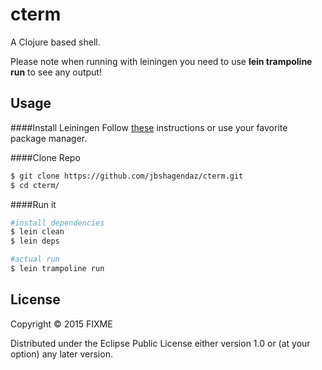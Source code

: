 # cterm

A Clojure based shell.

Please note when running with leiningen you need to use **lein trampoline run** to see any output!

## Usage

####Install Leiningen
Follow [these](http://leiningen.org/#install) instructions or use your favorite package manager.

####Clone Repo
```sh
$ git clone https://github.com/jbshagendaz/cterm.git
$ cd cterm/
```

####Run it
```sh
#install dependencies
$ lein clean
$ lein deps

#actual run
$ lein trampoline run
```
## License

Copyright © 2015 FIXME

Distributed under the Eclipse Public License either version 1.0 or (at
your option) any later version.
